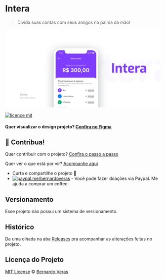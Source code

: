 # Intera
> Divida suas contas com seus amigos na palma da mão!

![](.github/assets/cover.png)


[![licence mit](https://img.shields.io/badge/licence-MIT-blue.svg)](https://github.com/bernardoveras/intera-frontend/blob/master/LICENSE)

#### Quer visualizar o design projeto? [Confira no Figma](https://www.figma.com/file/qXEWQvI4CEx1MXUkyu6aDB/Intera-Mobile)

## :sparkling_heart: Contribua!

Quer contribuir com o projeto? [Confira o passo a passo](./CONTRIBUTING.md)

Quer ver o que está por vir? [Acompanhe aqui](https://github.com/bernardoveras/intera-frontend/projects)

- Curta e compartilhe o projeto :rocket:
- [![paypal.me/bernardoveras](https://ionicabizau.github.io/badges/paypal.svg)](https://www.paypal.me/bernardoveras) - Você pode fazer doações via Paypal. Me ajuda a comprar um ~~coffee~~

## Versionamento

Esse projeto não possui um sistema de versionamento.

## Histórico
Da uma olhada na aba [Releases](https://github.com/bernardoveras/intera-frontend/releases) pra acompanhar as alterações feitas no projeto.

## Licença do Projeto
[MIT License](./LICENSE) © [Bernardo Veras](https://github.com/bernardoveras)